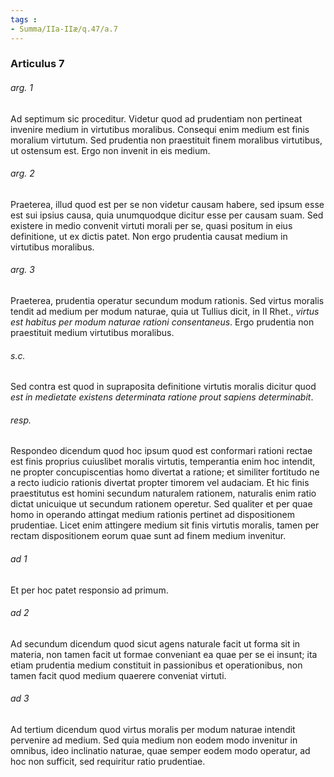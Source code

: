 ```yaml
---
tags : 
- Summa/IIa-IIæ/q.47/a.7
---
```


### Articulus 7

###### arg. 1
Ad septimum sic proceditur. Videtur quod ad prudentiam non pertineat invenire medium in virtutibus moralibus. Consequi enim medium est finis moralium virtutum. Sed prudentia non praestituit finem moralibus virtutibus, ut ostensum est. Ergo non invenit in eis medium.

###### arg. 2
Praeterea, illud quod est per se non videtur causam habere, sed ipsum esse est sui ipsius causa, quia unumquodque dicitur esse per causam suam. Sed existere in medio convenit virtuti morali per se, quasi positum in eius definitione, ut ex dictis patet. Non ergo prudentia causat medium in virtutibus moralibus.

###### arg. 3
Praeterea, prudentia operatur secundum modum rationis. Sed virtus moralis tendit ad medium per modum naturae, quia ut Tullius dicit, in II Rhet., *virtus est habitus per modum naturae rationi consentaneus*. Ergo prudentia non praestituit medium virtutibus moralibus.

###### s.c.
Sed contra est quod in supraposita definitione virtutis moralis dicitur quod *est in medietate existens determinata ratione prout sapiens determinabit*.

###### resp.
Respondeo dicendum quod hoc ipsum quod est conformari rationi rectae est finis proprius cuiuslibet moralis virtutis, temperantia enim hoc intendit, ne propter concupiscentias homo divertat a ratione; et similiter fortitudo ne a recto iudicio rationis divertat propter timorem vel audaciam. Et hic finis praestitutus est homini secundum naturalem rationem, naturalis enim ratio dictat unicuique ut secundum rationem operetur. Sed qualiter et per quae homo in operando attingat medium rationis pertinet ad dispositionem prudentiae. Licet enim attingere medium sit finis virtutis moralis, tamen per rectam dispositionem eorum quae sunt ad finem medium invenitur.

###### ad 1
Et per hoc patet responsio ad primum.

###### ad 2
Ad secundum dicendum quod sicut agens naturale facit ut forma sit in materia, non tamen facit ut formae conveniant ea quae per se ei insunt; ita etiam prudentia medium constituit in passionibus et operationibus, non tamen facit quod medium quaerere conveniat virtuti.

###### ad 3
Ad tertium dicendum quod virtus moralis per modum naturae intendit pervenire ad medium. Sed quia medium non eodem modo invenitur in omnibus, ideo inclinatio naturae, quae semper eodem modo operatur, ad hoc non sufficit, sed requiritur ratio prudentiae.

